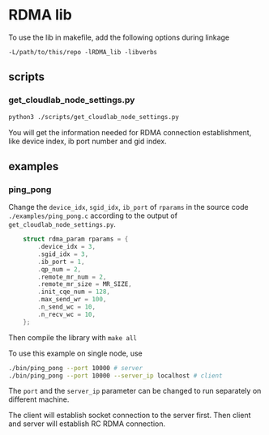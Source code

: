 # RDMA lib

To use the lib in makefile, add the following options during linkage

```
-L/path/to/this/repo -lRDMA_lib -libverbs
```

## scripts

### get_cloudlab_node_settings.py

```bash
python3 ./scripts/get_cloudlab_node_settings.py
```
You will get the information needed for RDMA connection establishment, like device index, ib port number and gid index.

## examples

### ping_pong

Change the `device_idx`, `sgid_idx`, `ib_port` of `rparams` in the source code `./examples/ping_pong.c` according to the output of `get_cloudlab_node_settings.py`.

```c
    struct rdma_param rparams = {
        .device_idx = 3,
        .sgid_idx = 3,
        .ib_port = 1,
        .qp_num = 2,
        .remote_mr_num = 2,
        .remote_mr_size = MR_SIZE,
        .init_cqe_num = 128,
        .max_send_wr = 100,
        .n_send_wc = 10,
        .n_recv_wc = 10,
    };
```

Then compile the library with `make all`

To use this example on single node, use

```bash
./bin/ping_pong --port 10000 # server
./bin/ping_pong --port 10000 --server_ip localhost # client
```

The `port` and the `server_ip` parameter can be changed to run separately on different machine.

The client will establish socket connection to the server first.
Then client and server will establish RC RDMA connection.
